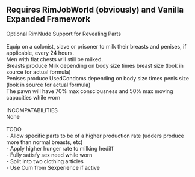 <p><h2>Requires RimJobWorld (obviously) and Vanilla Expanded Framework</h2>
Optional RimNude Support for Revealing Parts<br>
<br>
Equip on a colonist, slave or prisoner to milk their breasts and penises, if applicable, every 24 hours.<br>
Men with flat chests will still be milked.<br>
Breasts produce Milk depending on body size times breast size (look in source for actual formula)<br>
Penises produce UsedCondoms depending on body size times penis size (look in source for actual formula)<br>
The pawn will have 70% max consciousness and 50% max moving capacities while worn<br>
<br>
INCOMPATABILITIES<br>
None<br>
<br>
TODO<br>
- Allow specific parts to be of a higher production rate (udders produce more than normal breasts, etc)<br>
- Apply higher hunger rate to milking hediff<br>
- Fully satisfy sex need while worn<br>
- Split into two clothing articles<br>
- Use Cum from Sexperience if active<br>
</p>
